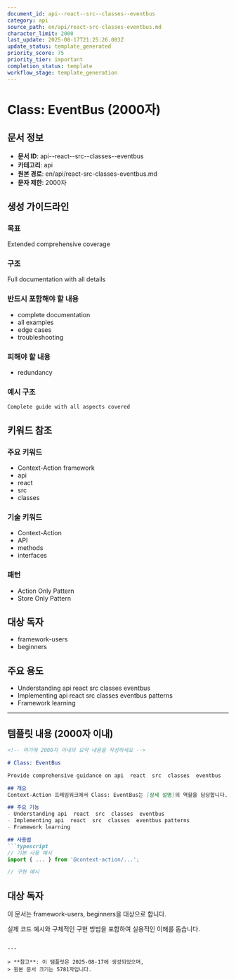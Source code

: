 ```yaml
---
document_id: api--react--src--classes--eventbus
category: api
source_path: en/api/react-src-classes-eventbus.md
character_limit: 2000
last_update: 2025-08-17T21:25:26.003Z
update_status: template_generated
priority_score: 75
priority_tier: important
completion_status: template
workflow_stage: template_generation
---
```


# Class: EventBus (2000자)

## 문서 정보
- **문서 ID**: api--react--src--classes--eventbus
- **카테고리**: api
- **원본 경로**: en/api/react-src-classes-eventbus.md
- **문자 제한**: 2000자

## 생성 가이드라인

### 목표
Extended comprehensive coverage

### 구조
Full documentation with all details

### 반드시 포함해야 할 내용
- complete documentation
- all examples
- edge cases
- troubleshooting

### 피해야 할 내용  
- redundancy

### 예시 구조
```
Complete guide with all aspects covered
```

## 키워드 참조

### 주요 키워드
- Context-Action framework
- api
- react
- src
- classes

### 기술 키워드
- Context-Action
- API
- methods
- interfaces

### 패턴
- Action Only Pattern
- Store Only Pattern

## 대상 독자
- framework-users
- beginners

## 주요 용도
- Understanding api  react  src  classes  eventbus
- Implementing api  react  src  classes  eventbus patterns
- Framework learning

---

## 템플릿 내용 (2000자 이내)

```markdown
<!-- 여기에 2000자 이내의 요약 내용을 작성하세요 -->

# Class: EventBus

Provide comprehensive guidance on api  react  src  classes  eventbus

## 개요
Context-Action 프레임워크에서 Class: EventBus는 [상세 설명]의 역할을 담당합니다.

## 주요 기능
- Understanding api  react  src  classes  eventbus
- Implementing api  react  src  classes  eventbus patterns
- Framework learning

## 사용법
```typescript
// 기본 사용 예시
import { ... } from '@context-action/...';

// 구현 예시
```

## 대상 독자
이 문서는 framework-users, beginners을 대상으로 합니다.

실제 코드 예시와 구체적인 구현 방법을 포함하여 실용적인 이해를 돕습니다.
```

---

> **참고**: 이 템플릿은 2025-08-17에 생성되었으며, 
> 원본 문서 크기는 5781자입니다.
